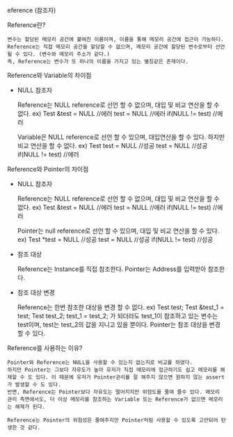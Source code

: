 eference (참조자)

Reference란?

    변수는 할당된 메모리 공간에 붙여진 이름이며, 이름을 통해 메모리 공간에 접근이 가능하다.  
    Reference는 직접 메모리 공간을 할당할 수 없으며, 메모리 공간에 할당된 변수로부터 선언될 수 있다. (변수와 메모리 주소가 같다.)
    즉, Reference는 변수가 또 하나의 이름을 가지고 있는 별칭같은 존재이다.  



Reference와 Variable의 차이점

- NULL 참조자

    Reference는 NULL reference로 선언 할 수 없으며,  대입 및 비교 연산을 할 수 없다.
        ex) Test &test = NULL   //에러
        test = NULL              //에러
        if(NULL != test)        //에러
    
    Variable은 NULL reference로 선언 할 수 있으며, 대입연산을 할 수 있다. 하지만 비교 연산을 할 수 없다.
        ex) Test test = NULL    //성공
        test = NULL            //성공
        if(NULL != test)       //에러




Reference와 Pointer의 차이점

- NULL 참조자

    Reference는 NULL reference로 선언 할 수 없으며,  대입 및 비교 연산을 할 수 없다.
        ex) Test &test = NULL   //에러
        test = NULL              //에러
        if(NULL != test)        //에러
    
    Pointer는 null reference로 선언 할 수 있으며, 대입 및 비교 연산을 할 수 있다.
        ex) Test *test = NULL    //성공
        test = NULL              //성공
        if(NULL != test)        //성공

- 참조 대상

    Reference는 Instance를 직접 참조한다.
    Pointer는 Address를 입력받아 참조한다.

- 참조 대상 변경

    Reference는 한번 참조한 대상을 변경 할 수 없다.
        ex) Test test;
        Test &test_1 = test;
        Test test_2;
        test_1 = test_2;
    가 되더라도 test_1이 참조하고 있는 변수는 test이며, test는 test_2의 값을 지니고 있을 뿐이다.
    Pointer는 참조 대상을 변경 할 수 있다. 




Reference를 사용하는 이유?

    Pointer와 Reference는 NULL을 사용할 수 있는지 없는지로 비교를 하였다. 
    하지만 Pointer는 그보다 자유도가 높아 유저가 직접 메모리에 접근하기도 쉽고 메모리를 해제할 수 도 있다. 이 때문에 유저가 Pointer관리를 잘 해주지 않으면 원하지 않는 assert가 발생할 수 도 있다. 
    반면, Reference는 Pointer보다 자유도는 떨어지지만 위험도를 줄여 줄수 있다. 메모리 관리 측면에서도, 더 이상 메모리를 참조하는 Variable 또는 Reference가 없으면 메모리는 해제가 된다. 

    Reference는 Pointer의 위험성은 줄여주지만 Pointer처럼 사용할 수 있도록 고안되어 탄생한 것 같다.
